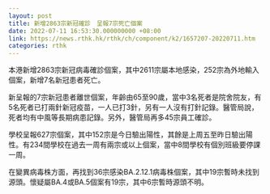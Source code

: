 ```yaml
---
layout: post
title: 新增2863宗新冠確診　呈報7宗死亡個案
date: 2022-07-11 16:53:30.000000000 +08:00
link: https://news.rthk.hk/rthk/ch/component/k2/1657207-20220711.htm
categories: rthk
---
```


本港新增2863宗新冠病毒確診個案，其中2611宗屬本地感染，252宗為外地輸入個案，新增7名新冠患者死亡。

新呈報的7宗新冠患者離世個案，年齡由65至90歲，當中3名死者是院舍院友，有5名死者已打兩針新冠疫苗，一人已打3針，另有一人沒有打針記錄。醫管局說，死者均有中風等長期病患記錄。另外，醫管局再多45宗員工確診。  

學校呈報627宗個案，其中152宗是今日驗出陽性，其餘是上周五至昨日驗出陽性。有234間學校在過去一周有兩宗或以上個案，當中8間學校有個別班級要停課一周。

在變異病毒株方面，再找到36宗感染BA.2.12.1病毒株個案，其中19宗暫時未找到源頭。懷疑屬BA.4或BA.5個案有19宗，其中6宗暫時源頭不明。
